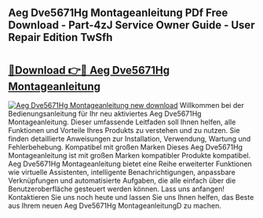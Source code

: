 ## Aeg Dve5671Hg Montageanleitung PDf Free Download - Part-4zJ Service Owner Guide - User Repair Edition TwSfh

# <h2><a href="http://df6wsr3.blite.top/?on=Aeg+Dve5671Hg+Montageanleitung">🔗Download 👉🔴 Aeg Dve5671Hg Montageanleitung</a></h2>

[![Aeg Dve5671Hg Montageanleitung new download](https://i.imgur.com/lujVjoI.png)](http://df6wsr3.blite.top/?on=Aeg+Dve5671Hg+Montageanleitung)
Willkommen bei der Bedienungsanleitung für Ihr neu aktiviertes Aeg Dve5671Hg Montageanleitung. Dieser umfassende Leitfaden soll Ihnen helfen, alle Funktionen und Vorteile Ihres Produkts zu verstehen und zu nutzen. Sie finden detaillierte Anweisungen zur Installation, Verwendung, Wartung und Fehlerbehebung. Kompatibel mit großen Marken Dieses Aeg Dve5671Hg Montageanleitung ist mit großen Marken kompatibler Produkte kompatibel. Aeg Dve5671Hg Montageanleitung bietet eine Reihe erweiterter Funktionen wie virtuelle Assistenten, intelligente Benachrichtigungen, anpassbare Verknüpfungen und automatisierte Aufgaben, die alle einfach über die Benutzeroberfläche gesteuert werden können. Lass uns anfangen! Kontaktieren Sie uns noch heute und lassen Sie uns Ihnen helfen, das Beste aus Ihrem neuen Aeg Dve5671Hg MontageanleitungD zu machen.
